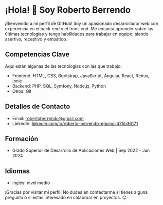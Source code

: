# ¡Hola! 👋 Soy Roberto Berrendo

¡Bienvenido a mi perfil de GitHub! Soy un apasionado desarrollador web con experiencia en el back-end y el front-end. Me encanta aprender sobre las últimas tecnologías y tengo habilidades para trabajar en equipo, siendo asertivo, receptivo y empático.

## Competencias Clave

Aquí están algunas de las tecnologías con las que trabajo:

- Frontend: HTML, CSS, Bootstrap, JavaScript, Angular, React, Redux, Ionic
- Backend: PHP, SQL, Symfony, Node.js, Python
- Otros: Git

## Detalles de Contacto

- Email: robertoberrendo@gmail.com
- LinkedIn: [linkedin.com/in/roberto-berrendo-eguino-475b36171](https://www.linkedin.com/in/roberto-berrendo-eguino-475b36171/)

## Formación

- Grado Superior de Desarrollo de Aplicaciones Web | Sep 2022 - Jun 2024

## Idiomas

- Inglés: nivel medio

¡Gracias por visitar mi perfil! No dudes en contactarme si tienes alguna pregunta o si estás interesado en colaborar en proyectos. 😊

